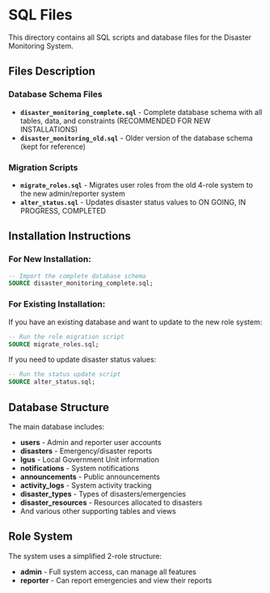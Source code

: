 # SQL Files

This directory contains all SQL scripts and database files for the Disaster Monitoring System.

## Files Description

### Database Schema Files
- **`disaster_monitoring_complete.sql`** - Complete database schema with all tables, data, and constraints (RECOMMENDED FOR NEW INSTALLATIONS)
- **`disaster_monitoring_old.sql`** - Older version of the database schema (kept for reference)

### Migration Scripts
- **`migrate_roles.sql`** - Migrates user roles from the old 4-role system to the new admin/reporter system
- **`alter_status.sql`** - Updates disaster status values to ON GOING, IN PROGRESS, COMPLETED

## Installation Instructions

### For New Installation:
```sql
-- Import the complete database schema
SOURCE disaster_monitoring_complete.sql;
```

### For Existing Installation:
If you have an existing database and want to update to the new role system:
```sql
-- Run the role migration script
SOURCE migrate_roles.sql;
```

If you need to update disaster status values:
```sql
-- Run the status update script  
SOURCE alter_status.sql;
```

## Database Structure

The main database includes:
- **users** - Admin and reporter user accounts
- **disasters** - Emergency/disaster reports
- **lgus** - Local Government Unit information
- **notifications** - System notifications
- **announcements** - Public announcements
- **activity_logs** - System activity tracking
- **disaster_types** - Types of disasters/emergencies
- **disaster_resources** - Resources allocated to disasters
- And various other supporting tables and views

## Role System

The system uses a simplified 2-role structure:
- **admin** - Full system access, can manage all features
- **reporter** - Can report emergencies and view their reports